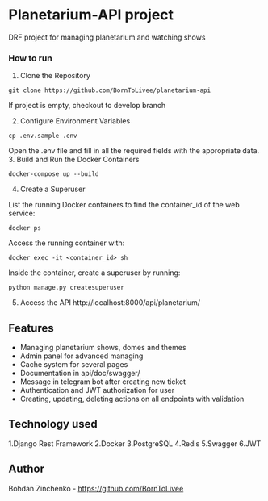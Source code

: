 # Planetarium-API project

DRF project for managing planetarium and watching shows

### How to run

1. Clone the Repository
```shell
git clone https://github.com/BornToLivee/planetarium-api
```
If project is empty, checkout to develop branch

2. Configure Environment Variables
```shell
cp .env.sample .env
```
Open the .env file and fill in all the required fields with the appropriate data.
3. Build and Run the Docker Containers
```shell
docker-compose up --build
```
4. Create a Superuser

List the running Docker containers to find the container_id of the web service:
```shell
docker ps
```
Access the running container with:
```shell
docker exec -it <container_id> sh
```
Inside the container, create a superuser by running:
```shell
python manage.py createsuperuser
```
5. Access the API
http://localhost:8000/api/planetarium/

## Features

* Managing planetarium shows, domes and themes
* Admin panel for advanced managing
* Cache system for several pages
* Documentation in api/doc/swagger/
* Message in telegram bot after creating new ticket
* Authentication and JWT authorization for user
* Creating, updating, deleting actions on all endpoints with validation

## Technology used

1.Django Rest Framework
2.Docker
3.PostgreSQL
4.Redis
5.Swagger
6.JWT


## Author

Bohdan Zinchenko - https://github.com/BornToLivee
